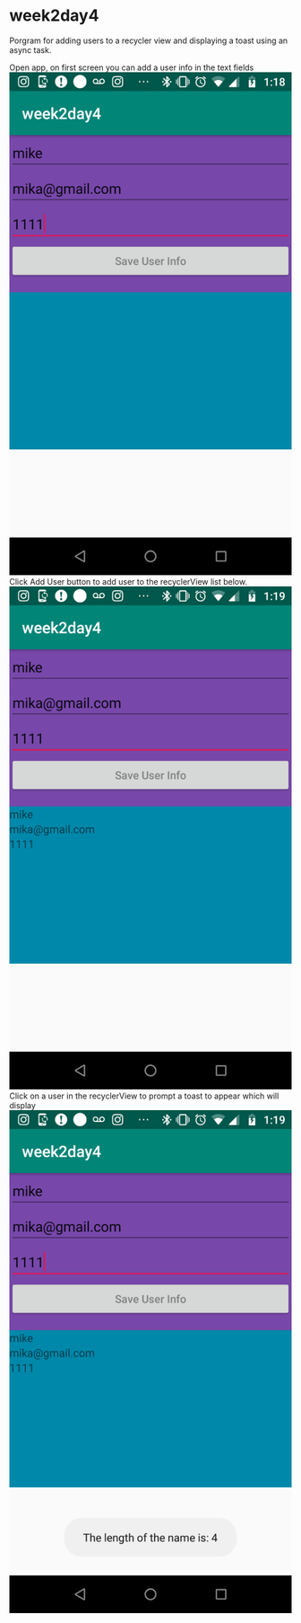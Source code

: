 # week2day4
Porgram for adding users to a recycler view and displaying a toast using an async task.

Open app, on first screen you can add a user info in the text fields
![alt text](https://github.com/elufire/week2day4/blob/master/screen1.png)
Click Add User button to add user to the recyclerView list below.
![alt text](https://github.com/elufire/week2day4/blob/master/screen2.png)
Click on a user in the recyclerView to prompt a toast to appear which will display
![alt text](https://github.com/elufire/week2day4/blob/master/screen3.png)
